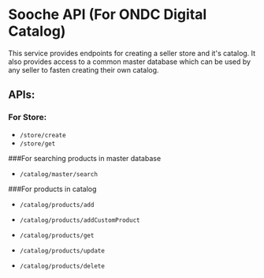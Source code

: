 # Sooche API (For ONDC Digital Catalog)

This service provides endpoints for creating a seller store and it's catalog.
It also provides access to a common master database which can be used by any seller 
to fasten creating their own catalog.

## APIs:
### For Store:
* `/store/create`
* `/store/get`

###For searching products in master database
* `/catalog/master/search`

###For products in catalog
* `/catalog/products/add`
    
* `/catalog/products/addCustomProduct`

* `/catalog/products/get`

* `/catalog/products/update`

* `/catalog/products/delete`
